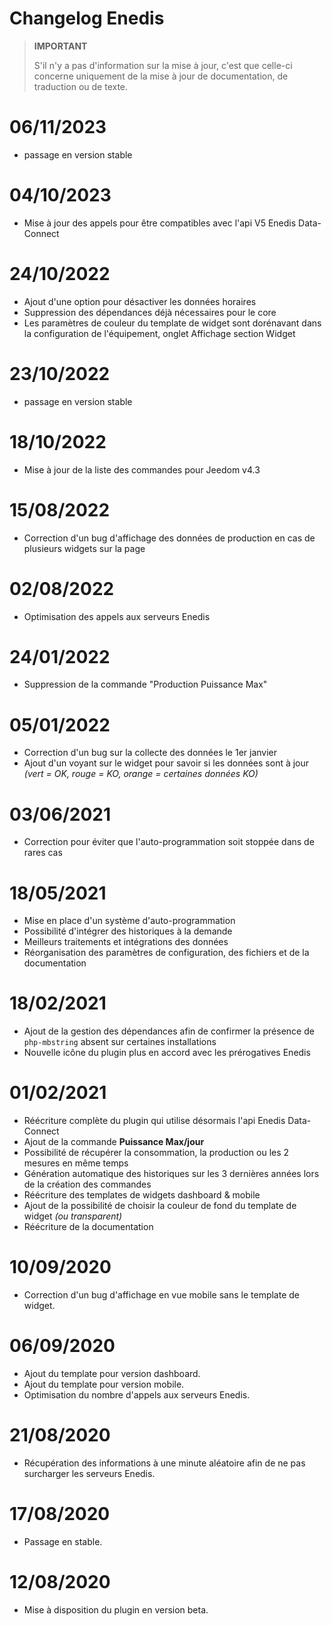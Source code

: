 # Changelog Enedis

>**IMPORTANT**
>
>S'il n'y a pas d'information sur la mise à jour, c'est que celle-ci concerne uniquement de la mise à jour de documentation, de traduction ou de texte.

# 06/11/2023

- passage en version stable

# 04/10/2023

- Mise à jour des appels pour être compatibles avec l'api V5 Enedis Data-Connect

# 24/10/2022

- Ajout d'une option pour désactiver les données horaires
- Suppression des dépendances déjà nécessaires pour le core
- Les paramètres de couleur du template de widget sont dorénavant dans la configuration de l'équipement, onglet Affichage section Widget

# 23/10/2022

- passage en version stable

# 18/10/2022

- Mise à jour de la liste des commandes pour Jeedom v4.3

# 15/08/2022

- Correction d'un bug d'affichage des données de production en cas de plusieurs widgets sur la page

# 02/08/2022

- Optimisation des appels aux serveurs Enedis

# 24/01/2022

- Suppression de la commande "Production Puissance Max"

# 05/01/2022

- Correction d'un bug sur la collecte des données le 1er janvier
- Ajout d'un voyant sur le widget pour savoir si les données sont à jour *(vert = OK, rouge = KO, orange = certaines données KO)*

# 03/06/2021

- Correction pour éviter que l'auto-programmation soit stoppée dans de rares cas

# 18/05/2021

- Mise en place d'un système d'auto-programmation
- Possibilité d'intégrer des historiques à la demande
- Meilleurs traitements et intégrations des données
- Réorganisation des paramètres de configuration, des fichiers et de la documentation

# 18/02/2021

- Ajout de la gestion des dépendances afin de confirmer la présence de `php-mbstring` absent sur certaines installations
- Nouvelle icône du plugin plus en accord avec les prérogatives Enedis

# 01/02/2021

- Réécriture complète du plugin qui utilise désormais l'api Enedis Data-Connect
- Ajout de la commande **Puissance Max/jour**
- Possibilité de récupérer la consommation, la production ou les 2 mesures en même temps
- Génération automatique des historiques sur les 3 dernières années lors de la création des commandes
- Réécriture des templates de widgets dashboard & mobile
- Ajout de la possibilité de choisir la couleur de fond du template de widget *(ou transparent)*
- Réécriture de la documentation

# 10/09/2020

- Correction d'un bug d'affichage en vue mobile sans le template de widget.

# 06/09/2020

- Ajout du template pour version dashboard.
- Ajout du template pour version mobile.
- Optimisation du nombre d'appels aux serveurs Enedis.

# 21/08/2020

- Récupération des informations à une minute aléatoire afin de ne pas surcharger les serveurs Enedis.

# 17/08/2020

- Passage en stable.

# 12/08/2020

- Mise à disposition du plugin en version beta.
